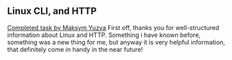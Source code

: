 ## Linux CLI, and HTTP
[Completed task by Maksym Yuzva](https://www.dropbox.com/s/25iqq7ktv7djeai/Linux%20Survival.png?dl=0)
First off, thanks you for well-structured information about Linux and HTTP. Something i have known before, something was a new thing for me, but anyway it is very helpful information, that definitely come in handy in the near future!